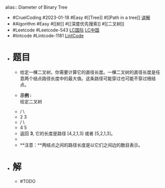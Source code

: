 alias:: Diameter of Binary Tree

- #CruelCoding #2023-01-18 #Easy #[[Tree]] #[[Path in a tree]] [讲解](https://youtu.be/UfPMw8zD8EY)
- #Algorithm #Easy #[[树]] #[[深度优先搜索]] #[[二叉树]]
- #Leetcode #Leetcode-543 [LC国际](https://leetcode.com/problems/diameter-of-binary-tree/) [LC中国](https://leetcode.cn/problems/diameter-of-binary-tree/)
- #lintcode #Lintcode-1181 [LintCode](https://www.lintcode.com/problem/1181/)
- # 题目
	- 给定一棵二叉树，你需要计算它的直径长度。一棵二叉树的直径长度是任意两个结点路径长度中的最大值。这条路径可能穿过也可能不穿过根结点。
	- <p><strong>示例 :</strong><br>
	  	给定二叉树</p>
	- / \
	- 2 3
	- / \
	- 4 5
	- 返回 **3**, 它的长度是路径 [4,2,1,3] 或者 [5,2,1,3]。
	-
	- **注意：**两结点之间的路径长度是以它们之间边的数目表示。
- # 解
	- #TODO